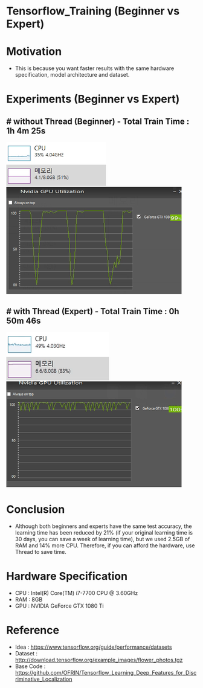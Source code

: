 # Tensorflow_Training (Beginner vs Expert)

# Motivation
- This is because you want faster results with the same hardware specification, model architecture and dataset.

# Experiments (Beginner vs Expert)

## # without Thread (Beginner) - Total Train Time : 1h 4m 25s
![result](./results/without_Thread_CPU_RAM.gif)
![result](./results/without_Thread_GPU.gif)

## # with Thread (Expert) - Total Train Time : 0h 50m 46s
![result](./results/with_Thread_CPU_RAM.gif)
![result](./results/with_Thread_GPU.gif)

# Conclusion
- Although both beginners and experts have the same test accuracy, the learning time has been reduced by 21% (if your original learning time is 30 days, you can save a week of learning time), but we used 2.5GB of RAM and 14% more CPU. Therefore, if you can afford the hardware, use Thread to save time.

# Hardware Specification
- CPU : Intel(R) Core(TM) i7-7700 CPU @ 3.60GHz
- RAM : 8GB
- GPU : NVIDIA GeForce GTX 1080 Ti

# Reference
- Idea : https://www.tensorflow.org/guide/performance/datasets
- Dataset : http://download.tensorflow.org/example_images/flower_photos.tgz
- Base Code : https://github.com/OFRIN/Tensorflow_Learning_Deep_Features_for_Discriminative_Localization

